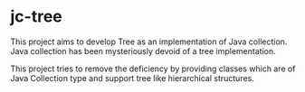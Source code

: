 jc-tree
=======

This project aims to develop Tree as an implementation of Java collection. Java collection has been mysteriously devoid of a tree implementation.

This project tries to remove the deficiency by providing classes which are of Java Collection type and support tree like hierarchical structures.
